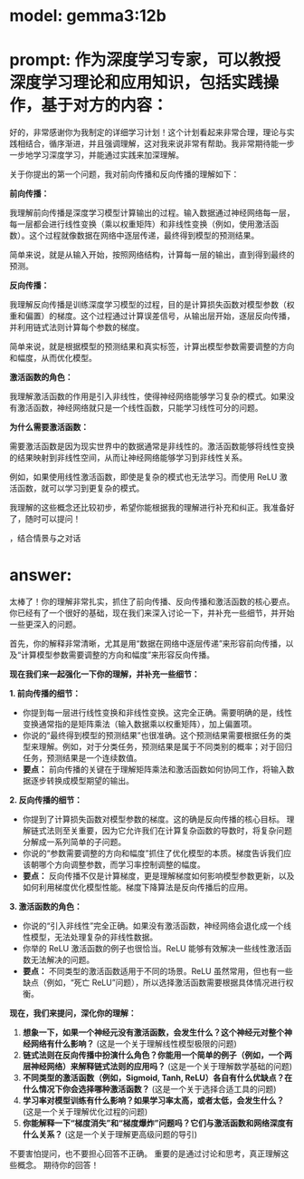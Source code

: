 # model: gemma3:12b
# prompt: 作为深度学习专家，可以教授深度学习理论和应用知识，包括实践操作，基于对方的内容：
好的，非常感谢你为我制定的详细学习计划！这个计划看起来非常合理，理论与实践相结合，循序渐进，并且强调理解，这对我来说非常有帮助。我非常期待能一步一步地学习深度学习，并能通过实践来加深理解。

关于你提出的第一个问题，我对前向传播和反向传播的理解如下：

**前向传播：**

我理解前向传播是深度学习模型计算输出的过程。输入数据通过神经网络每一层，每一层都会进行线性变换（乘以权重矩阵）和非线性变换（例如，使用激活函数）。这个过程就像数据在网络中逐层传递，最终得到模型的预测结果。

简单来说，就是从输入开始，按照网络结构，计算每一层的输出，直到得到最终的预测。

**反向传播：**

我理解反向传播是训练深度学习模型的过程，目的是计算损失函数对模型参数（权重和偏置）的梯度。这个过程通过计算误差信号，从输出层开始，逐层反向传播，并利用链式法则计算每个参数的梯度。

简单来说，就是根据模型的预测结果和真实标签，计算出模型参数需要调整的方向和幅度，从而优化模型。

**激活函数的角色：**

我理解激活函数的作用是引入非线性，使得神经网络能够学习复杂的模式。如果没有激活函数，神经网络就只是一个线性函数，只能学习线性可分的问题。

**为什么需要激活函数：**

需要激活函数是因为现实世界中的数据通常是非线性的。激活函数能够将线性变换的结果映射到非线性空间，从而让神经网络能够学习到非线性关系。

例如，如果使用线性激活函数，即使是复杂的模式也无法学习。而使用 ReLU 激活函数，就可以学习到更复杂的模式。

我理解的这些概念还比较初步，希望你能根据我的理解进行补充和纠正。我准备好了，随时可以提问！

，结合情景与之对话
# answer: 
 太棒了！你的理解非常扎实，抓住了前向传播、反向传播和激活函数的核心要点。你已经有了一个很好的基础，现在我们来深入讨论一下，并补充一些细节，并开始一些更深入的问题。

首先，你的解释非常清晰，尤其是用“数据在网络中逐层传递”来形容前向传播，以及“计算模型参数需要调整的方向和幅度”来形容反向传播。

**现在我们来一起强化一下你的理解，并补充一些细节：**

**1. 前向传播的细节：**

*   你提到每一层进行线性变换和非线性变换。这完全正确。需要明确的是，线性变换通常指的是矩阵乘法（输入数据乘以权重矩阵），加上偏置项。
*   你说的“最终得到模型的预测结果”也很准确。这个预测结果需要根据任务的类型来理解。例如，对于分类任务，预测结果是属于不同类别的概率；对于回归任务，预测结果是一个连续数值。
*   **要点：** 前向传播的关键在于理解矩阵乘法和激活函数如何协同工作，将输入数据逐步转换成模型期望的输出。

**2. 反向传播的细节：**

*   你提到了计算损失函数对模型参数的梯度。这的确是反向传播的核心目标。 理解链式法则至关重要，因为它允许我们在计算复杂函数的导数时，将复杂问题分解成一系列简单的子问题。
*   你说的“参数需要调整的方向和幅度”抓住了优化模型的本质。梯度告诉我们应该朝哪个方向调整参数，而学习率控制调整的幅度。
*   **要点：** 反向传播不仅是计算梯度，更是理解梯度如何影响模型参数更新，以及如何利用梯度优化模型性能。梯度下降算法是反向传播后的应用。

**3. 激活函数的角色：**

*   你说的“引入非线性”完全正确。如果没有激活函数，神经网络会退化成一个线性模型，无法处理复杂的非线性数据。
*   你举的 ReLU 激活函数的例子也很恰当。ReLU 能够有效解决一些线性激活函数无法解决的问题。
*   **要点：** 不同类型的激活函数适用于不同的场景。ReLU 虽然常用，但也有一些缺点（例如，“死亡 ReLU”问题），所以选择激活函数需要根据具体情况进行权衡。

**现在，我们来提问，深化你的理解：**

1.  **想象一下，如果一个神经元没有激活函数，会发生什么？这个神经元对整个神经网络有什么影响？** (这是一个关于理解线性模型极限的问题)
2.  **链式法则在反向传播中扮演什么角色？你能用一个简单的例子（例如，一个两层神经网络）来解释链式法则的应用吗？** (这是一个关于理解数学基础的问题)
3.  **不同类型的激活函数（例如，Sigmoid, Tanh, ReLU）各自有什么优缺点？在什么情况下你会选择哪种激活函数？** (这是一个关于选择合适工具的问题)
4.  **学习率对模型训练有什么影响？如果学习率太高，或者太低，会发生什么？** (这是一个关于理解优化过程的问题)
5.  **你能解释一下“梯度消失”和“梯度爆炸”问题吗？它们与激活函数和网络深度有什么关系？** (这是一个关于理解更高级问题的导引)

不要害怕提问，也不要担心回答不正确。 重要的是通过讨论和思考，真正理解这些概念。 期待你的回答！

